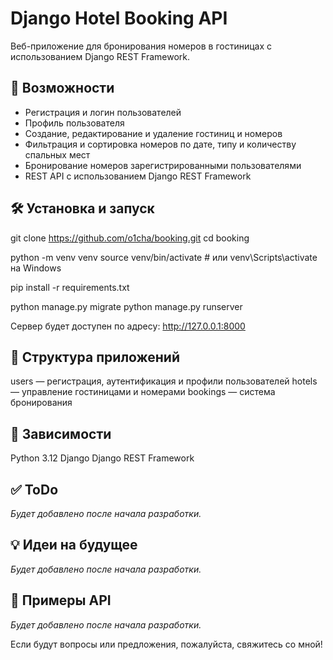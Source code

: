 # Django Hotel Booking API

Веб-приложение для бронирования номеров в гостиницах с использованием Django REST Framework.

## 🚀 Возможности

- Регистрация и логин пользователей  
- Профиль пользователя  
- Создание, редактирование и удаление гостиниц и номеров  
- Фильтрация и сортировка номеров по дате, типу и количеству спальных мест  
- Бронирование номеров зарегистрированными пользователями  
- REST API с использованием Django REST Framework  

## 🛠️ Установка и запуск
git clone https://github.com/o1cha/booking.git
cd booking

python -m venv venv
source venv/bin/activate  # или venv\Scripts\activate на Windows

pip install -r requirements.txt

python manage.py migrate
python manage.py runserver

Сервер будет доступен по адресу: http://127.0.0.1:8000

## 📁 Структура приложений
users — регистрация, аутентификация и профили пользователей
hotels — управление гостиницами и номерами
bookings — система бронирования

## 📌 Зависимости
Python 3.12
Django
Django REST Framework

## ✅ ToDo
_Будет добавлено после начала разработки._

## 💡 Идеи на будущее
_Будет добавлено после начала разработки._

## 🧪 Примеры API
_Будет добавлено после начала разработки._

Если будут вопросы или предложения, пожалуйста, свяжитесь со мной!
